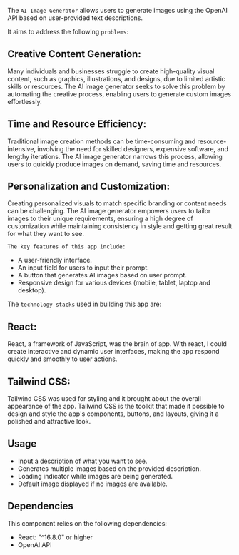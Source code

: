 The `AI Image Generator` allows users to generate images using the OpenAI API based on user-provided text descriptions.

It aims to address the following `problems`:

## Creative Content Generation: 
Many individuals and businesses struggle to create high-quality visual content, such as graphics, illustrations, and designs, due to limited artistic skills or resources. The AI image generator seeks to solve this problem by automating the creative process, enabling users to generate custom images effortlessly.

## Time and Resource Efficiency: 
Traditional image creation methods can be time-consuming and resource-intensive, involving the need for skilled designers, expensive software, and lengthy iterations. The AI image generator narrows this process, allowing users to quickly produce images on demand, saving time and resources.

## Personalization and Customization: 
Creating personalized visuals to match specific branding or content needs can be challenging. The AI image generator empowers users to tailor images to their unique requirements, ensuring a high degree of customization while maintaining consistency in style and getting great result for what they want to see.


`The key features of this app include:`
- A user-friendly interface.
- An input field for users to input their prompt.
- A button that generates AI images based on user prompt.
- Responsive design for various devices (mobile, tablet, laptop and desktop).


The `technology stacks` used in building this app are:
## React: 
React, a framework of JavaScript, was the brain of  app. With react, I could  create interactive and dynamic user interfaces, making the app respond quickly and smoothly to user actions.

## Tailwind CSS: 
Tailwind CSS was used for styling and it brought about the overall appearance of the app. Tailwind CSS is the toolkit that made it possible to design and style the app's components, buttons, and layouts, giving it a polished and attractive look.


## Usage

- Input a description of what you want to see.
- Generates multiple images based on the provided description.
- Loading indicator while images are being generated.
- Default image displayed if no images are available.

## Dependencies
This component relies on the following dependencies:

- React: "^16.8.0" or higher
- OpenAI API